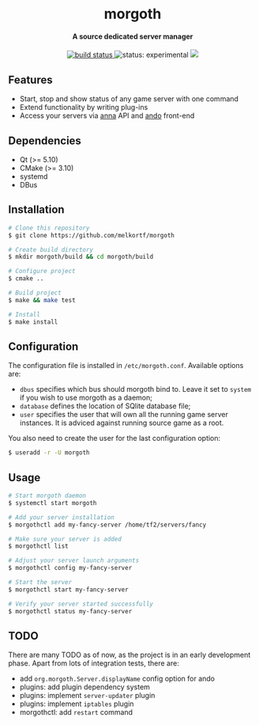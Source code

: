 <h1 align="center">
  <br>
  morgoth
</h1>

<h4 align="center">A source dedicated server manager</h4>

<div align="center">
  <a href="https://travis-ci.org/melkortf/morgoth">
    <img src="https://travis-ci.org/melkortf/morgoth.svg?branch=master" alt="build status">
  </a>
  <img src="https://img.shields.io/badge/status-experimental-yellow.svg" alt="status: experimental">
  <a href="https://github.com/melkortf/morgoth/blob/master/LICENSE">
    <img src="https://img.shields.io/badge/license-GPL-blue.svg">
  </a>
</div>


## Features

* Start, stop and show status of any game server with one command
* Extend functionality by writing plug-ins
* Access your servers via [anna](https://github.com/melkortf/anna) API and [ando](https://github.com/melkortf/ando) front-end

## Dependencies

* Qt (>= 5.10)
* CMake (>= 3.10)
* systemd
* DBus

## Installation

```bash
# Clone this repository
$ git clone https://github.com/melkortf/morgoth

# Create build directory
$ mkdir morgoth/build && cd morgoth/build

# Configure project
$ cmake ..

# Build project
$ make && make test

# Install
$ make install
```

## Configuration

The configuration file is installed in `/etc/morgoth.conf`. Available options are:
* `dbus` specifies which bus should morgoth bind to. Leave it set to `system` if you wish to use morgoth as a daemon;
* `database` defines the location of SQlite database file;
* `user` specifies the user that will own all the running game server instances. It is adviced against running source game as a root.

You also need to create the user for the last configuration option:
```bash
$ useradd -r -U morgoth
```

## Usage

```bash
# Start morgoth daemon
$ systemctl start morgoth

# Add your server installation
$ morgothctl add my-fancy-server /home/tf2/servers/fancy

# Make sure your server is added
$ morgothctl list

# Adjust your server launch arguments
$ morgothctl config my-fancy-server

# Start the server
$ morgothctl start my-fancy-server

# Verify your server started successfully
$ morgothctl status my-fancy-server
```

## TODO

There are many TODO as of now, as the project is in an early development phase.
Apart from lots of integration tests, there are:
* add `org.morgoth.Server.displayName` config option for ando
* plugins: add plugin dependency system
* plugins: implement `server-updater` plugin
* plugins: implement `iptables` plugin
* morgothctl: add `restart` command


